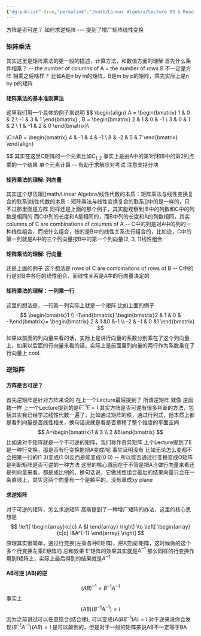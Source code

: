 ```yaml
---
{"dg-publish":true,"permalink":"/math/Linear Algebra/Lecture 03 & Reading 2.4, 2.5 矩阵乘法 逆矩阵/","dgPassFrontmatter":true,"noteIcon":"","created":"2025-08-01T14:23:29.236+08:00","updated":"2025-08-04T10:39:37.694+08:00"}
---
```



方阵是否可逆？ 如何求逆矩阵 --- 提到了增广矩阵线性变换

### 矩阵乘法
其实这里是矩阵乘法的更一般的描述，计算方法，和数值方面的理解
首先什么条件相乘？ -- the number of columns of A = the number of rows B 不一定是方阵
相乘之后啥样？
比如A是n by m的矩阵，B是m by p的矩阵，乘完实际上是n by p的矩阵

#### 矩阵乘法的基本准则算法
这里我们用一个具体的例子来说明
$$
\begin{align}
A =
\begin{bmatrix}
1 & 0 & 2 \\
-1 & 3 & 1
\end{bmatrix} ,
B =
\begin{bmatrix}
2 & 1 & 0 & -1 \\
3 & 0 & 1 & 2 \\
1 & -1 & 2 & 0
\end{bmatrix}\\

\\C=AB =
\begin{bmatrix}
4 & -1 & 4 & -1 \\
8 & -2 & 5 & 7
\end{bmatrix}
\end{align}

$$
其实在这里C矩阵的一个元素比如$C_{1,2}$ 事实上是由A中的第1行和B中的第2列点乘的一个结果
单个元素计算 -- 有助于求解应对考试
注意支持分块
#### 矩阵乘法的理解: 列向量
其实这个想法跟[[math/Linear Algebra/线性代数的本质：矩阵乘法与线性变换复合的联系\|线性代数的本质：矩阵乘法与线性变换复合的联系]]中的是一样的，只不过那里面是方阵
同样还是上面的那个例子，其实能观察到 B中的列数和C中的列数是相同的 而C中列的长度和A是相同的，而B中列的长度和A的列数相同，其实columns of C are combinations of columns of A -- C中的列是对A中的列的一种线性组合，而按什么组合，按的是B中的线性关系进行组合的，比如说，C中的第一列就是A中的三个列向量按B中的第一个列向量(2, 3, 1)线性组合

#### 矩阵乘法的理解: 行向量
还是上面的例子
这个想法是 rows of C are combinaitons of rows of B -- C中的行是对B中各行的线性组合，而线性关系是A中的行向量决定的

#### 矩阵乘法的理解：一列乘一行
这里的想法是，一行乘一列实际上就是一个矩阵
比如上面的例子
$$
\begin{bmatrix}1 \\ -1\end{bmatrix}
\begin{bmatrix}2 & 1 & 0 & -1\end{bmatrix}=
\begin{bmatrix}
2 & 1 &0 &-1 \\
-2 & -1 & 0 &1
\end{bmatrix}
$$
如果以前面的列向量来看的话，实际上是讲行向量的系数分别乘在了这个列向量上，如果以后面的行向量来看的话，实际上是前面里列向量的两行作为系数乘在了行向量上
cool.

### 逆矩阵
#### 方阵是否可逆？
首先逆矩阵是针对方阵来说的
在上一个Lecture最后提到了 所谓逆矩阵 就像 逆函数一样
上一个Lecture提到的是$E^{-1}E=I$
其实方阵是否可逆有很多判断的方法，包括其实我已经学过线性代数一遍了，比如通过矩阵的秩，通过行列式，但本质上都是看列向量是否线性相关，换句话说就是看是否章程了整个维度的平面空间
$$
A=\begin{bmatrix}1 & 3 \\ 2 &6\end{bmatrix}
$$
比如说对于矩阵就是一个不可逆的矩阵，我们称作奇异矩阵
上个Lecture提到了E是一种行变换，那是否有行变换能把A变成$I$呢
事实证明没有 比如无论怎么变都不会把第一行的(1 3)变成(1 0)反而是能变成(0 0) -- 所以能否通过行变换变成O矩阵是判断矩阵是否可逆的一种方法
这里的核心原因在于不管是把A当做行向量来看还是列向量来看，都是成比例的，换句话说，它做线性组合最后的结果向量只会在一条直线上，其实这两个向量有一个是躺平的，没有章成xy plane
#### 求逆矩阵
对于可逆的矩阵，怎么求逆矩阵
高斯提到了一种增广矩阵的办法，这里的核心思想是
$$
\left[
\begin{array}{c|c}
A &I
\end{array}
\right]
\to
\left[
\begin{array}{c|c}
I&A^{-1} 
\end{array}
\right]
$$
原理其实很简单，通过行变换(左乘各种E矩阵)，把A变成I矩阵，这时候做的这个多个行变换左乘E矩阵的 总和效果 E'矩阵的效果其实就是$A^{-1}$ 那么同样的行变换作用到$I$矩阵上，实际上最后得到的结果就是$A^{-1}$

#### AB可逆 (AB)的逆
$$
(AB)^{-1} = B^{-1}A^{-1}
$$
事实上
$$
(AB)(B^{-1}A^{-1})=I
$$
因为之前讲过可以任意结合(结合律), 可以变成$(A(BB^{-1})A)=I$ 
对于逆来说你会发现$(B^{-1}A^{-1})(AB)=I$ 是可以颠倒的，但是对于一般的矩阵来说AB不一定等于BA



